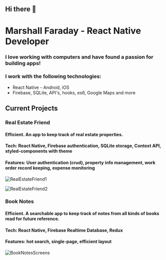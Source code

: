 

## Hi there 👋


# Marshall Faraday - React Native Developer


### I love working with computers and have found a passion for building apps!
### I work with the following technologies:

* React Native - Android, iOS
* Firebase, SQLite, API's, hooks, es6, Google Maps and more

## Current Projects

### Real Estate Friend

#### Efficient. An app to keep track of real estate properties.

#### Tech: React Native, Firebase authentication, SQLite storage, Context API, styled-components with theme

#### Features: User authentication (crud), property info management, work order record keeping, expense monitoring

![RealEstateFriend1](https://user-images.githubusercontent.com/57548521/118368106-6545c280-b56f-11eb-9c35-bb2d7aaf9b59.png)

![RealEstateFriend2](https://user-images.githubusercontent.com/57548521/118368109-67a81c80-b56f-11eb-9a30-ac674d40d5b5.png)

### Book Notes

#### Efficient. A searchable app to keep track of notes from all kinds of books read for future reference.

#### Tech: React Native, Firebase Realtime Database, Redux

#### Features: hot search, single-page, efficient layout

![BookNotesScreens](https://user-images.githubusercontent.com/57548521/115157731-e1281a00-a058-11eb-8e53-24bdebbc3bab.png)



